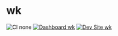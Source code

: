 # wk

![CI none](https://img.shields.io/badge/ci-none-orange.svg)
[![Dashboard wk](https://img.shields.io/badge/dashboard-wk-yellow.svg)](https://dashboard.pantheon.io/sites/8262e930-266f-4e49-9303-da387e1e8f3f#dev/code)
[![Dev Site wk](https://img.shields.io/badge/site-wk-blue.svg)](http://dev-wk.pantheonsite.io/)